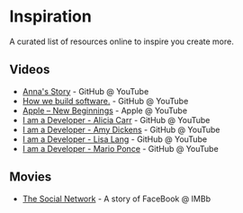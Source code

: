 # Inspiration
A curated list of resources online to inspire you create more.

## Videos

- [Anna's Story](https://www.youtube.com/watch?v=VzuBJTtwm3o) - GitHub @ YouTube
- [How we build software.](https://www.youtube.com/watch?v=afvT1c1ii0c) - GitHub @ YouTube
- [Apple – New Beginnings](https://www.youtube.com/watch?v=cJAGqDYmW1o) - Apple @ YouTube
- [I am a Developer - Alicia Carr](https://www.youtube.com/watch?v=u4tq9Ef5czw) - GitHub @ YouTube
- [I am a Developer - Amy Dickens](https://www.youtube.com/watch?v=EkWzOTsKvz8) - GitHub @ YouTube
- [I am a Developer - Lisa Lang](https://www.youtube.com/watch?v=WVQe1ZE7FtU) - GitHub @ YouTube
- [I am a Developer - Mario Ponce](https://www.youtube.com/watch?v=2Hjodq3JdoI) - GitHub @ YouTube


## Movies 

- [The Social Network](http://www.imdb.com/title/tt1285016/) - A story of FaceBook @ IMBb
